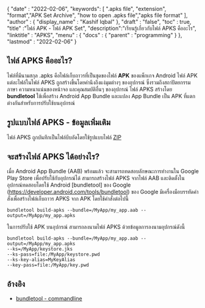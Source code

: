 
{
  "date" : "2022-02-06",
  "keywords": [ ".apks file", "extension", "format","APK Set Archive", "how to open .apks file","apks file format" ],
  "author" : {
    "display_name" : "Kashif Iqbal"
},
  "draft" : "false",
  "toc" : true,
  "title" :"ไฟล์ APK - ไฟล์ APK Set",
  "description":"เรียนรู้เกี่ยวกับไฟล์ APKS คืออะไร",
  "linktitle" : "APKS",
  "menu" : {
    "docs" : {
      "parent" : "programming"
}
},
  "lastmod" : "2022-02-06"
}

## ไฟล์ APKS คืออะไร?

ไฟล์ที่มีนามสกุล .apks คือไฟล์เก็บถาวรที่เป็นชุดของไฟล์ **APK** ของแพ็กเกจ Android ไฟล์ APK แต่ละไฟล์ในไฟล์ APKS ถูกสร้างขึ้นโดยคำนึงถึงแง่มุมต่างๆ ของอุปกรณ์ ซึ่งรวมถึงสถาปัตยกรรม ภาษา ความหนาแน่นของหน้าจอ และคุณสมบัติอื่นๆ ของอุปกรณ์ ไฟล์ APKS สร้างโดย **bundletool** ใช้เพื่อสร้าง Android App Bundle และแปลง App Bundle เป็น APK ที่แตกต่างกันสำหรับการปรับใช้บนอุปกรณ์

## รูปแบบไฟล์ APKS - ข้อมูลเพิ่มเติม

ไฟล์ APKS ถูกบันทึกเป็นไฟล์บีบอัดโดยใช้รูปแบบไฟล์ [ZIP](/th/compression/zip/)

## จะสร้างไฟล์ APKS ได้อย่างไร?

เมื่อ Android App Bundle (AAB) พร้อมแล้ว จะสามารถทดสอบลักษณะการทำงานใน Google Play Store เพื่อปรับใช้กับอุปกรณ์ได้ สามารถสร้างไฟล์ APKS จากไฟล์ AAB และติดตั้งในอุปกรณ์ทดสอบโดยใช้ Android [bundletool] ของ Google (https://developer.android.com/tools/bundletool) ของ Google มีเครื่องมือบรรทัดคำสั่งเพื่อสร้างไฟล์เก็บถาวร APKS จาก APK โดยใช้คำสั่งต่อไปนี้

```
bundletool build-apks --bundle=/MyApp/my_app.aab --output=/MyApp/my_app.apks
```

ในการปรับใช้ APK บนอุปกรณ์ สามารถลงนามไฟล์ APKS ด้วยข้อมูลการลงนามอุปกรณ์ดังนี้

```
bundletool build-apks --bundle=/MyApp/my_app.aab --output=/MyApp/my_app.apks
--ks=/MyApp/keystore.jks
--ks-pass=file:/MyApp/keystore.pwd
--ks-key-alias=MyKeyAlias
--key-pass=file:/MyApp/key.pwd
```

## อ้างอิง

* [bundletool - commandline](https://developer.android.com/tools/bundletool)

